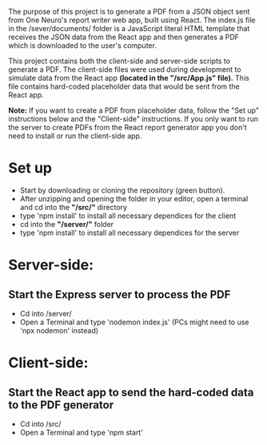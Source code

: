 The purpose of this project is to generate a PDF from a JSON object sent from One Neuro's report writer web app, built using React. The index.js file in the /sever/documents/ folder is a JavaScript literal HTML template that receives the JSON data from the React app and then generates a PDF which is downloaded to the user's computer.

This project contains both the client-side and server-side scripts to generate a PDF. The client-side files were used during development to simulate data from the React app **(located in the "/src/App.js" file).** This file contains hard-coded placeholder data that would be sent from the React app.

**Note:** If you want to create a PDF from placeholder data, follow the "Set up" instructions below and the "Client-side" instructions. If you only want to run the server to create PDFs from the React report generator app you don't need to install or run the client-side app.

# Set up

- Start by downloading or cloning the repository (green button).
- After unzipping and opening the folder in your editor, open a terminal and cd into the **"/src/"** directory
- type 'npm install' to install all necessary dependices for the client
- cd into the **"/server/"** folder
- type 'npm install' to install all necessary dependices for the server

# Server-side:

## Start the Express server to process the PDF

- Cd into /server/
- Open a Terminal and type 'nodemon index.js' (PCs might need to use 'npx nodemon' instead)

# Client-side:

## Start the React app to send the hard-coded data to the PDF generator

- Cd into /src/
- Open a Terminal and type 'npm start'
